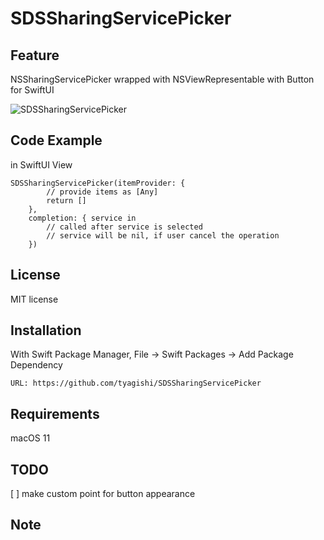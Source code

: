 # SDSSharingServicePicker


## Feature

NSSharingServicePicker wrapped with NSViewRepresentable with Button for SwiftUI

![SDSSharingServicePicker](https://user-images.githubusercontent.com/6419800/108616507-3d9ffc00-7451-11eb-92ff-7785065855b1.gif)
<!-- 
note: can use not only png but also gif 
-->

## Code Example
in SwiftUI View
```
SDSSharingServicePicker(itemProvider: {
        // provide items as [Any]
        return []
    },
    completion: { service in
        // called after service is selected
        // service will be nil, if user cancel the operation
    })
```

## License
MIT license

## Installation
With Swift Package Manager, File -> Swift Packages -> Add Package Dependency
```
URL: https://github.com/tyagishi/SDSSharingServicePicker
```

## Requirements
macOS 11

## TODO
[ ] make custom point for button appearance

## Note
